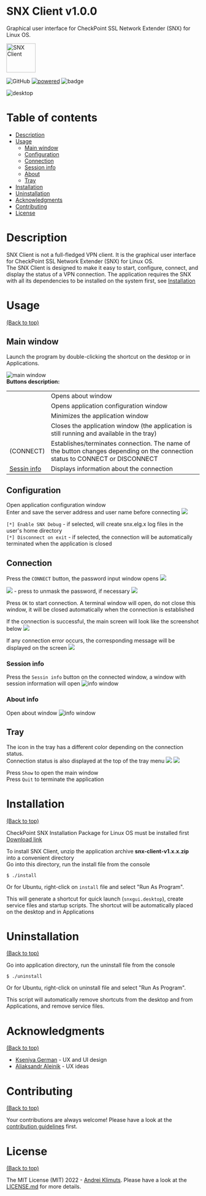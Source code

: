 # SNX Client v1.0.0

Graphical user interface for CheckPoint SSL Network Extender (SNX) for Linux OS.

<a href="https://github.com/kilmuts/vpn-client/">
    <img src="doc/images/logo.png" alt="SNX Client" title="SNX Client" height="76" />
</a>  

![GitHub](https://img.shields.io/github/license/klimuts/snx-client)
[![powered](https://img.shields.io/badge/powered%20by-JAVA%2017%20%7C%20JAVA%20FX%2018-red)](https://github.com/klimuts/vpn-client)
![badge](https://img.shields.io/endpoint?url=https://gist.githubusercontent.com/klimuts/4295e39592a376a1c7dfbaf275bb2d3a/raw/release.json)

![desktop](doc/images/desktop.png)

# Table of contents

- [Description](#description)
- [Usage](#usage)
    * [Main window](#main-window)
    * [Configuration](#configuration)
    * [Connection](#connection)
    * [Session info](#session-info)
    * [About](#about)
    * [Tray](#tray)
- [Installation](#installation)
- [Uninstallation](#uninstallation)
- [Acknowledgments](#acknowledgments)
- [Contributing](#contributing)
- [License](#license)

# Description

SNX Client is not a full-fledged VPN client. It is the graphical user interface for CheckPoint SSL Network Extender (SNX) for Linux OS.  
The SNX Client is designed to make it easy to start, configure, connect, and display the status of a VPN connection. The
application requires the SNX with all its dependencies to be installed on the system first,
see [Installation](#installation)

# Usage

[(Back to top)](#table-of-contents)

## Main window

Launch the program by double-clicking the shortcut on the desktop or in Applications.

![main window](doc/images/window/main_disconnected.png)  
**Buttons description:**
<table>
  <tr>
    <td><img src="doc/images/button/about_button.png" alt=""></td>
    <td>Opens about window</td>
  </tr>
  <tr>
    <td><img src="doc/images/button/settings_button.png" alt=""></td>
    <td>Opens application configuration window</td>
  </tr>
  <tr>
    <td><img src="doc/images/button/minimize_button.png" alt=""></td>
    <td>Minimizes the application window</td>
  </tr>
  <tr>
    <td><img src="doc/images/button/close_button.png" alt=""></td>
    <td>Closes the application window (the application is still running and available in the tray)</td>
  </tr>
  <tr>
    <td>(CONNECT)</td>
    <td>Establishes/terminates connection. The name of the button changes depending on the connection status to CONNECT or DISCONNECT</td>
  </tr>
  <tr>
    <td><ins>Sessin info</ins></td>
    <td>Displays information about the connection</td>
  </tr>
</table>

## Configuration
Open application configuration window  
Enter and save the server address and user name before connecting
![](doc/images/window/settings.png)

`[*] Enable SNX Debug` - if selected, will create snx.elg.x log files in the user's home directory  
`[*] Disconnect on exit` - if selected, the connection will be automatically terminated when the application is closed

## Connection

Press the `CONNECT` button, the password input window opens
![](doc/images/window/password_masked.png)

![](src/main/resources/icons/masked_icon.png) - press to unmask the password, if necessary
![](doc/images/window/password_unmasked.png)

Press `OK` to start connection. A terminal window will open, do not close this window, it will be closed automatically
when the connection is established

If the connection is successful, the main screen will look like the screenshot below
![](doc/images/window/main_connected.png)

If any connection error occurs, the corresponding message will be displayed on the screen
![](doc/images/window/error.png)

### Session info

Press the `Sessin info` button on the connected window, a window with session information will open
![info window](doc/images/window/session_info.png)

### About info
Open about window
![info window](doc/images/window/info.png)

## Tray

The icon in the tray has a different color depending on the connection status.  
Connection status is also displayed at the top of the tray menu
![](doc/images/tray/tray_disconnected.png)
![](doc/images/tray/tray_connected.png)

Press `Show` to open the main window  
Press `Quit` to terminate the application

# Installation

[(Back to top)](#table-of-contents)

CheckPoint SNX Installation Package for Linux OS must be installed
first [Download link](https://supportcenter.checkpoint.com/supportcenter/portal/user/anon/page/default.psml/media-type/html?action=portlets.DCFileAction&eventSubmit_doGetdcdetails&fileid=22824)

To install SNX Client, unzip the application archive **snx-client-v1.x.x.zip** into a convenient directory  
Go into this directory, run the install file from the console

`$ ./install`

Or for Ubuntu, right-click on `install` file and select "Run As Program".

This will generate a shortcut for quick launch (`snxgui.desktop`), create service files and startup scripts. The shortcut will be automatically placed on the desktop and in Applications

# Uninstallation

[(Back to top)](#table-of-contents)

Go into application directory, run the uninstall file from the console

`$ ./uninstall`

Or for Ubuntu, right-click on uninstall file and select "Run As Program".

This script will automatically remove shortcuts from the desktop and from Applications, and remove service files.

# Acknowledgments

[(Back to top)](#table-of-contents)

* [Kseniya German](mailto:kseniya_herman@senla.eu) - UX and UI design
* [Aliaksandr Aleinik]() - UX ideas

# Contributing

[(Back to top)](#table-of-contents)

Your contributions are always welcome! Please have a look at the [contribution guidelines](CONTRIBUTING.md) first.

# License

[(Back to top)](#table-of-contents)

The MIT License (MIT) 2022 - [Andrei Klimuts](https://github.com/klimuts). Please have a look at
the [LICENSE.md](LICENSE.md) for more details.
